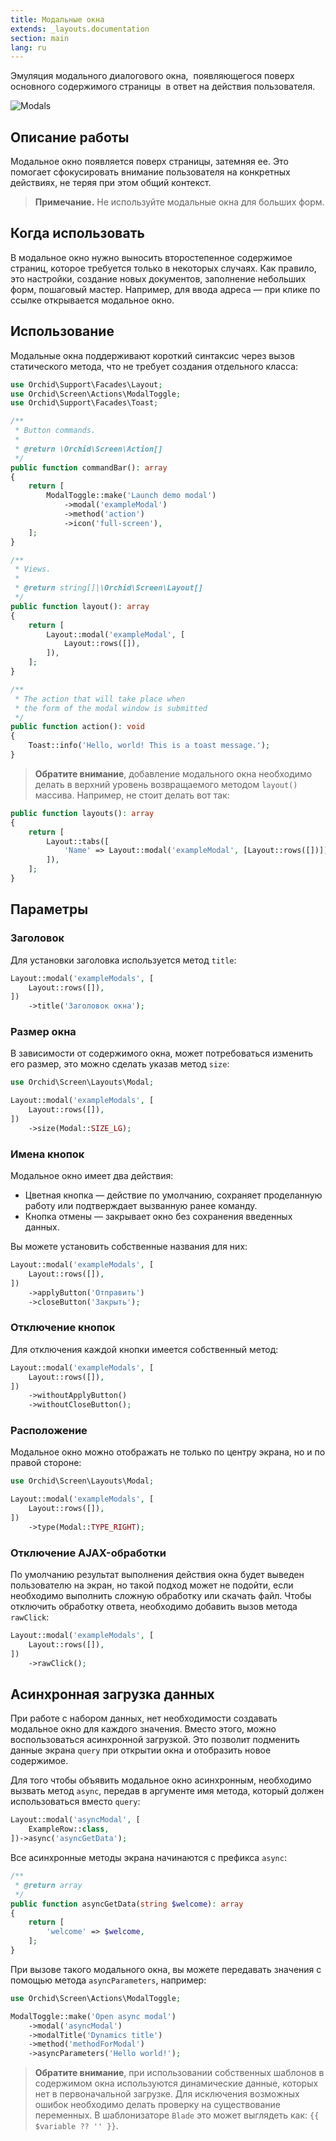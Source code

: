 ```yaml
---
title: Модальные окна
extends: _layouts.documentation
section: main
lang: ru
---
```


Эмуляция модального диалогового окна,  появляющегося поверх основного содержимого страницы  в ответ на действия пользователя.

![Modals](/assets/img/layouts/modals.png)

## Описание работы

Модальное окно появляется поверх страницы, затемняя ее. Это помогает сфокусировать внимание пользователя на конкретных действиях, не теряя при этом общий контекст.


> **Примечание.** Не используйте модальные окна для больших форм.

## Когда использовать

В модальное окно нужно выносить второстепенное содержимое страниц, которое требуется только в некоторых случаях. Как правило, это настройки, создание новых документов, заполнение небольших форм, пошаговый мастер. Например, для ввода адреса — при клике по ссылке открывается модальное окно.


## Использование

Модальные окна поддерживают короткий синтаксис через вызов статического метода, что не требует создания отдельного класса:

```php
use Orchid\Support\Facades\Layout;
use Orchid\Screen\Actions\ModalToggle;
use Orchid\Support\Facades\Toast;

/**
 * Button commands.
 *
 * @return \Orchid\Screen\Action[]
 */
public function commandBar(): array
{
    return [
        ModalToggle::make('Launch demo modal')
            ->modal('exampleModal')
            ->method('action')
            ->icon('full-screen'),
    ];
}

/**
 * Views.
 *
 * @return string[]|\Orchid\Screen\Layout[]
 */
public function layout(): array
{
    return [
        Layout::modal('exampleModal', [
	        Layout::rows([]),
        ]),
    ];
}

/**
 * The action that will take place when
 * the form of the modal window is submitted
 */
public function action(): void
{
    Toast::info('Hello, world! This is a toast message.');
}
```

> **Обратите внимание**, добавление модального окна необходимо делать в верхний уровень возвращаемого методом `layout()` массива. Например, не стоит делать вот так:

```php
public function layouts(): array
{
    return [
        Layout::tabs([
            'Name' => Layout::modal('exampleModal', [Layout::rows([])]),
        ]),
    ];
}
```


## Параметры

### Заголовок

Для установки заголовка используется метод `title`:

```php
Layout::modal('exampleModals', [
    Layout::rows([]),
])
    ->title('Заголовок окна');
```

### Размер окна

В зависимости от содержимого окна, может потребоваться изменить его размер, это можно сделать указав метод `size`:

```php
use Orchid\Screen\Layouts\Modal;

Layout::modal('exampleModals', [
    Layout::rows([]),
])
    ->size(Modal::SIZE_LG);
```

### Имена кнопок

Модальное окно имеет два действия:

- Цветная кнопка — действие по умолчанию, сохраняет проделанную работу или подтверждает вызванную ранее команду.
- Кнопка отмены — закрывает окно без сохранения введенных данных.


Вы можете установить собственные названия для них:

```php
Layout::modal('exampleModals', [
    Layout::rows([]),
])
    ->applyButton('Отправить')
    ->closeButton('Закрыть');
```

### Отключение кнопок

Для отключения каждой кнопки имеется собственный метод:

```php
Layout::modal('exampleModals', [
    Layout::rows([]),
])
    ->withoutApplyButton()
    ->withoutCloseButton();
```


### Расположение

Модальное окно можно отображать не только по центру экрана, но и по правой стороне:

```php
use Orchid\Screen\Layouts\Modal;

Layout::modal('exampleModals', [
    Layout::rows([]),
])
    ->type(Modal::TYPE_RIGHT);
```

### Отключение AJAX-обработки

По умолчанию результат выполнения действия окна будет выведен пользователю на экран, но такой подход может не подойти, если необходимо выполнить сложную обработку или скачать файл. 
Чтобы отключить обработку ответа, необходимо добавить вызов метода `rawClick`:

```php
Layout::modal('exampleModals', [
    Layout::rows([]),
])
    ->rawClick();
```


## Асинхронная загрузка данных

При работе с набором данных, нет необходимости создавать модальное окно для каждого значения. Вместо этого, можно воспользоваться асинхронной загрузкой.
Это позволит подменить данные экрана `query` при открытии окна и отобразить
новое содержимое.

Для того чтобы объявить модальное окно асинхронным, необходимо вызвать метод `async`, передав в аргументе имя метода, который должен использоваться вместо `query`:

```php
Layout::modal('asyncModal', [
    ExampleRow::class,
])->async('asyncGetData');
```

Все асинхронные методы экрана начинаются с префикса `async`:

```php
/**
 * @return array
 */
public function asyncGetData(string $welcome): array
{
    return [
        'welcome' => $welcome,
    ];
}
```

При вызове такого модального окна, вы можете передавать значения c помощью метода `asyncParameters`, например:

```php
use Orchid\Screen\Actions\ModalToggle;

ModalToggle::make('Open async modal')
    ->modal('asyncModal')
    ->modalTitle('Dynamics title')
    ->method('methodForModal')
    ->asyncParameters('Hello world!');
```


> **Обратите внимание**, при использовании собственных шаблонов в содержимом окна используются динамические данные, которых нет в первоначальной загрузке. Для исключения возможных ошибок необходимо делать проверку на существование переменных. В шаблонизаторе `Blade` это может выглядеть как: `{{ $variable ?? '' }}`.
